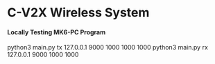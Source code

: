 # C-V2X Wireless System
#### Locally Testing MK6-PC Program
python3 main.py tx 127.0.0.1 9000 1000 1000 1000
python3 main.py rx 127.0.0.1 9000 1000 1000
